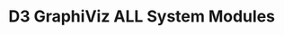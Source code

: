 # D3 GraphiViz ALL System Modules


<script>
  import {loadedModulesData} from "demos/visualizations/filedata.js" 
  // #TODO make relative path... work here?
  (async () => {
    var url = lively4url + "/";
    var vis = await (<d3-graphviz style="width:3000px, height: 3000px"></d3-graphviz>)
    vis.config({
      onclick(data, evt, element) {
        lively.openInspector({
          data: data,
          event: evt,
          element: element
        })
      }
    })
    vis.setData(await loadedModulesData(url))
    return vis
  })()
</script>